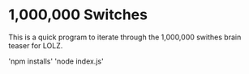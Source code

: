 # 1,000,000 Switches

This is a quick program to iterate through the 1,000,000 swithes brain teaser for LOLZ.

'npm installs'
'node index.js'